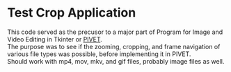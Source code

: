 # Test Crop Application
This code served as the precusor to a major part of Program for Image and Video Editing in Tkinter or [PIVET](https://github.com/TeMyls/PIVET/tree/main?tab=readme-ov-file).</br>
The purpose was to see if the zooming, cropping, and frame navigation of various file types was possible, before implementing it in PIVET.</br>
Should work with mp4, mov, mkv, and gif files, probably image files as well.
